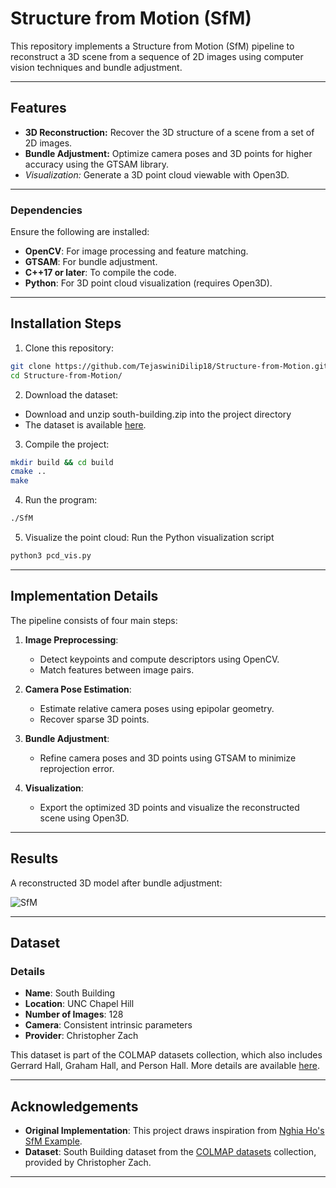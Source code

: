 # Structure from Motion (SfM)

This repository implements a Structure from Motion (SfM) pipeline to reconstruct a 3D scene from a sequence of 2D images using computer vision techniques and bundle adjustment.

---

## Features

- **3D Reconstruction:** Recover the 3D structure of a scene from a set of 2D images.
- **Bundle Adjustment:** Optimize camera poses and 3D points for higher accuracy using the GTSAM library.
- *Visualization:* Generate a 3D point cloud viewable with Open3D.
  
---

### **Dependencies**
Ensure the following are installed:

- **OpenCV**: For image processing and feature matching.
- **GTSAM**: For bundle adjustment.
- **C++17 or later**: To compile the code.
- **Python**: For 3D point cloud visualization (requires Open3D).

---

## Installation Steps

1. Clone this repository:
```sh
git clone https://github.com/TejaswiniDilip18/Structure-from-Motion.git
cd Structure-from-Motion/
```

2. Download the dataset:
- Download and unzip south-building.zip into the project directory
- The dataset is available [here](https://colmap.github.io/datasets.html).

3. Compile the project:
```sh
mkdir build && cd build
cmake ..
make
```

4. Run the program:
```sh
./SfM
```

5. Visualize the point cloud: Run the Python visualization script
```sh
python3 pcd_vis.py
```

---

## **Implementation Details**

The pipeline consists of four main steps:

1. **Image Preprocessing**:
   - Detect keypoints and compute descriptors using OpenCV.
   - Match features between image pairs.

2. **Camera Pose Estimation**:
   - Estimate relative camera poses using epipolar geometry.
   - Recover sparse 3D points.

3. **Bundle Adjustment**:
   - Refine camera poses and 3D points using GTSAM to minimize reprojection error.

4. **Visualization**:
   - Export the optimized 3D points and visualize the reconstructed scene using Open3D.
---


## **Results**
A reconstructed 3D model after bundle adjustment:

![SfM](results/sfm_BA.gif)

---

## **Dataset**

### **Details**
- **Name**: South Building
- **Location**: UNC Chapel Hill
- **Number of Images**: 128
- **Camera**: Consistent intrinsic parameters
- **Provider**: Christopher Zach

This dataset is part of the COLMAP datasets collection, which also includes Gerrard Hall, Graham Hall, and Person Hall. More details are available [here](https://colmap.github.io/datasets.html).

---

## **Acknowledgements**

- **Original Implementation**: This project draws inspiration from [Nghia Ho's SfM Example](https://github.com/nghiaho12/SFM_example.git).
- **Dataset**: South Building dataset from the [COLMAP datasets](https://colmap.github.io/datasets.html) collection, provided by Christopher Zach.

---
